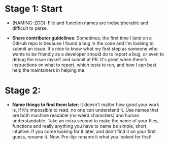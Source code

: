 # Stage 1: Start


* (NAMING-ZOO): File and function names are indiscipherable and difficult to parse.

* **Share contributor guidelines**: Sometimes, the first time I land on a GitHub repo is because I found a bug in the code and I'm looking to submit an issue. It's nice to know what my first step as someone who wants to be friendly as a developer should do to report a bug, or even to debug the issue myself and submit at PR. It's great when there's instructions on what to report, which tests to run, and how I can best help the maintainers in helping me.

# Stage 2:

* **Name things to find them later**: It doesn't matter how good your work is, if it's impossible to read, no one can understand it. Use names that are both machine readable (no weird characters) and human understandable. Take an extra second to make the name of your files, functions and really anything you have to name be simple, short, intuitive. If you come looking for it later, and don't find it on your first guess, rename it. Now. Pro-tip: rename it what you looked for first!

